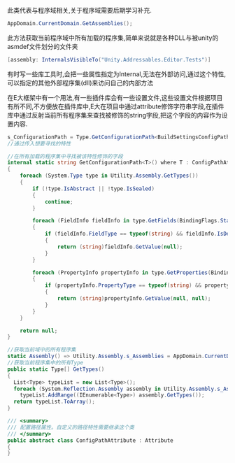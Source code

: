 此类代表与程序域相关,关于程序域需要后期学习补充.

```c#
AppDomain.CurrentDomain.GetAssemblies();
```

此方法获取当前程序域中所有加载的程序集,简单来说就是各种DLL与被unity的asmdef文件划分的文件夹

```c#
[assembly: InternalsVisibleTo("Unity.Addressables.Editor.Tests")]
```

有时写一些库工具时,会把一些属性指定为Internal,无法在外部访问,通过这个特性,可以指定的其他外部程序集(dll)来访问自己的内部方法



在E大框架中有一个用法,有一些插件库会有一些设置文件,这些设置文件根据项目有所不同,不方便放在插件库中,E大在项目中通过attribute修饰字符串字段,在插件库中通过反射当前所有程序集来查找被修饰的string字段,把这个字段的内容作为设置内容.

```c#
s_ConfigurationPath = Type.GetConfigurationPath<BuildSettingsConfigPathAttribute>()
//通过传入想要寻找的特性
```

```c#
//在所有加载的程序集中寻找被该特性修饰的字段
internal static string GetConfigurationPath<T>() where T : ConfigPathAttribute
{
    foreach (System.Type type in Utility.Assembly.GetTypes())
    {
        if (!type.IsAbstract || !type.IsSealed)
        {
            continue;
        }

        foreach (FieldInfo fieldInfo in type.GetFields(BindingFlags.Static | BindingFlags.Public | BindingFlags.NonPublic | BindingFlags.DeclaredOnly))
        {
            if (fieldInfo.FieldType == typeof(string) && fieldInfo.IsDefined(typeof(T), false))
            {
                return (string)fieldInfo.GetValue(null);
            }
        }

        foreach (PropertyInfo propertyInfo in type.GetProperties(BindingFlags.Static | BindingFlags.Public | BindingFlags.NonPublic | BindingFlags.DeclaredOnly))
        {
            if (propertyInfo.PropertyType == typeof(string) && propertyInfo.IsDefined(typeof(T), false))
            {
                return (string)propertyInfo.GetValue(null, null);
            }
        }
    }

    return null;
}
```

```c#
//获取当前域中的所有程序集
static Assembly() => Utility.Assembly.s_Assemblies = AppDomain.CurrentDomain.GetAssemblies();
//获取当前程序集中的所有Type
public static Type[] GetTypes()
{
  List<Type> typeList = new List<Type>();
  foreach (System.Reflection.Assembly assembly in Utility.Assembly.s_Assemblies)
    typeList.AddRange((IEnumerable<Type>) assembly.GetTypes());
  return typeList.ToArray();
}
```

```c#
/// <summary>
/// 配置路径属性。自定义的路径特性需要继承这个类
/// </summary>
public abstract class ConfigPathAttribute : Attribute
{
}
```